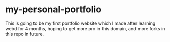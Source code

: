 # my-personal-portfolio
This is going to be my first portfolio website which I made after learning webd for 4 months, hoping to get more pro in this domain, and more forks in this repo in future.
